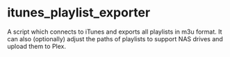 # itunes_playlist_exporter
A script which connects to iTunes and exports all playlists in m3u  format. It can also (optionally) adjust the paths of playlists to support NAS drives and upload them to Plex.
